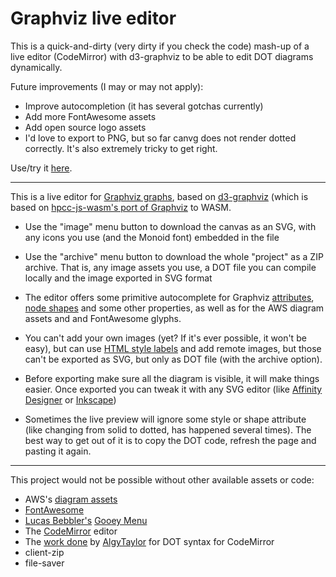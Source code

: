 # Graphviz live editor

This is a quick-and-dirty (very dirty if you check the code) mash-up of a live editor (CodeMirror) with d3-graphviz to be able to edit DOT diagrams dynamically.

Future improvements (I may or may not apply):

- Improve autocompletion (it has several gotchas currently)
- Add more FontAwesome assets
- Add open source logo assets
- I'd love to export to PNG, but so far canvg does not render dotted correctly. It's also extremely tricky to get right.

Use/try it [here](http://rberenguel.github.io/graphviz-live-editor/).

---

This is a live editor for [Graphviz graphs](https://graphviz.org), based on [d3-graphviz](https://github.com/magjac/d3-graphviz) (which is based on [hpcc-js-wasm's port of Graphviz](https://github.com/hpcc-systems/hpcc-js-wasm) to WASM.

* Use the "image" menu button to download the canvas as an SVG, with any icons you use (and the Monoid font) embedded in the file

* Use the "archive" menu button to download the whole "project" as a ZIP archive. That is, any image assets you use, a DOT file you can compile locally and the image exported in SVG format

* The editor offers some primitive autocomplete for Graphviz [attributes](https://graphviz.org/doc/info/attrs.html), [node shapes](https://graphviz.org/doc/info/shapes.html) and some other properties, as well as for the AWS diagram assets and and FontAwesome glyphs.

* You can't add your own images (yet? If it's ever possible, it won't be easy), but can use [HTML style labels](https://graphviz.org/doc/info/shapes.html#html) and add remote images, but those can't be exported as SVG, but only as DOT file (with the archive option).

* Before exporting make sure all the diagram is visible, it will make things easier. Once exported you can tweak it with any SVG editor (like [Affinity Designer](https://affinity.serif.com/en-gb/designer/) or [Inkscape](https://inkscape.org))

* Sometimes the live preview will ignore some style or shape attribute (like changing from solid to dotted, has happened several times). The best way to get out of it is to copy the DOT code, refresh the page and pasting it again.

------------------------------------------------------------------------

This project would not be possible without other available assets or code:

-   AWS's [diagram assets](https://aws.amazon.com/architecture/icons/)
-   [FontAwesome](http://fontawesome.com)
-   [Lucas Bebbler's](http://lbebber.github.io/public/) [Gooey Menu](https://codepen.io/lbebber/pen/LELBEo)
-   The [CodeMirror](http://codemirror.net) editor
-   The [work done](https://github.com/codemirror/CodeMirror/issues/3638) by [AlgyTaylor](https://github.com/AlgyTaylor) for DOT syntax for CodeMirror
-   client-zip
-   file-saver

